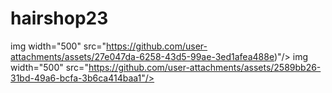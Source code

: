 # hairshop23
img width="500" src="https://github.com/user-attachments/assets/27e047da-6258-43d5-99ae-3ed1afea488e)"/>
img width="500" src="https://github.com/user-attachments/assets/2589bb26-31bd-49a6-bcfa-3b6ca414baa1"/>
